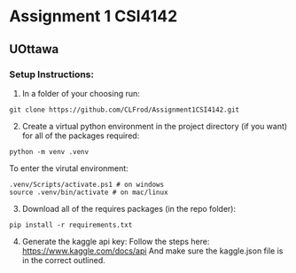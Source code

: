 # Assignment 1 CSI4142
## UOttawa

### Setup Instructions:
1. In a folder of your choosing run:
```
git clone https://github.com/CLFrod/Assignment1CSI4142.git
```
2. Create a virtual python environment in the project directory (if you want) for all of the packages required:  
``` 
python -m venv .venv
```
To enter the virutal environment: 
```
.venv/Scripts/activate.ps1 # on windows
source .venv/bin/activate # on mac/linux
```
3. Download all of the requires packages (in the repo folder):
```
pip install -r requirements.txt
```
4. Generate the kaggle api key:
Follow the steps here: https://www.kaggle.com/docs/api
And make sure the kaggle.json file is in the correct outlined.
